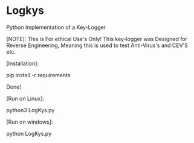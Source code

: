 # Logkys
Python Implementation of a Key-Logger

[NOTE]:
This is For ethical Use's Only! This key-logger was Designed for Reverse Engineering,
Meaning this is used to test Anti-Virus's and CEV'S etc.

[Installation]:

pip install -r requirements

Done!

[Run on Linux]:

python3 LogKys.py

[Run on windows]:

python LogKys.py


